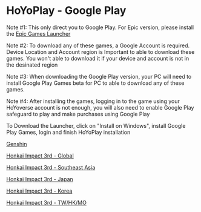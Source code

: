 # HoYoPlay - Google Play

Note #1: This only direct you to Google Play. For Epic version, please install the [Epic Games Launcher](https://store.epicgames.com/en-US/)

Note #2: To download any of these games, a Google Account is required. Device Location and Account region is Important to able to download these games. You won't able to download it if your device and account is not in the desinated region

Note #3: When downloading the Google Play version, your PC will need to install Google Play Games beta for PC to able to download any of these games.

Note #4: After installing the games, logging in to the game using your HoYoverse account is not enough, you will also need to enable Google Play safeguard to play and make purchases using Google Play

To Download the Launcher, click on "Install on Windows", install Google Play Games, login and finish HoYoPlay installation

[Genshin](https://play.google.com/store/apps/details?id=com.miHoYo.GenshinImpact&hl=en)

[Honkai Impact 3rd - Global](https://play.google.com/store/apps/details?id=com.miHoYo.bh3global)

[Honkai Impact 3rd - Southeast Asia](https://play.google.com/store/apps/details?id=com.miHoYo.bh3oversea)

[Honkai Impact 3rd - Japan](https://play.google.com/store/apps/details?id=com.miHoYo.bh3rdJP)

[Honkai Impact 3rd - Korea](https://play.google.com/store/apps/details?id=com.miHoYo.bh3korea)

[Honkai Impact 3rd - TW/HK/MO](https://play.google.com/store/apps/details?id=com.miHoYo.bh3tw)
